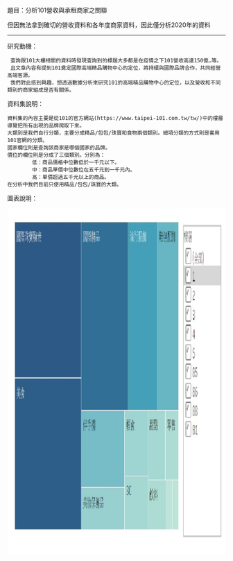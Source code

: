 題目：分析101營收與承租商家之關聯

但因無法拿到確切的營收資料和各年度商家資料，因此僅分析2020年的資料

-------------------------------------------------------------------------------------

研究動機：
	
     查詢跟101大樓相關的資料時發現查詢到的標題大多都是在疫情之下101營收高達150億…等。
     且文章內容有提到101奠定國際高端精品購物中心的定位，將持續與國際品牌合作，共同經營高端客源。
     我們對此感到興趣，想透過數據分析來研究101的高端精品購物中心的定位，以及營收和不同類別的商家組成是否有關係。

資料集說明：

	資料集的內容主要是從101的官方網站(https://www.taipei-101.com.tw/tw/)中的樓層導覽把所有出現的品牌爬取下來。
 	大類別是我們自行分類，主要分成精品/包包/珠寶和食物兩個類別。細項分類的方式則是套用101官網的分類。
  	國家欄位則是查詢該商家是哪個國家的品牌。
   	價位的欄位則是分成了三個類別。分別為：
    		低：商品價格中位數低於一千元以下。
    		中：商品單價中位數位在五千元到一千元內。
     		高：單價超過五千元以上的商品。
    在分析中我們目前只使用精品/包包/珠寶的大類。

圖表說明：

<img src="https://github.com/tank11110/young/blob/master/%E8%A6%96%E8%A6%BA%E5%8C%96/%E5%9C%96%E7%89%87/%E6%A8%93%E5%B1%A4.jpg" height="800" width="700">
